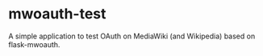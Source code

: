 mwoauth-test
============

A simple application to test OAuth on MediaWiki (and Wikipedia) based on flask-mwoauth.
